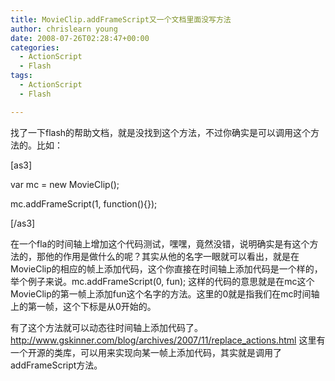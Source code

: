 ```yaml
---
title: MovieClip.addFrameScript又一个文档里面没写方法
author: chrislearn young
date: 2008-07-26T02:28:47+00:00
categories:
  - ActionScript
  - Flash
tags:
  - ActionScript
  - Flash

---
```

找了一下flash的帮助文档，就是没找到这个方法，不过你确实是可以调用这个方法的。比如：
  
  <!--more-->
[as3]
  
var mc = new MovieClip();
  
mc.addFrameScript(1, function(){});
  
[/as3]
  
在一个fla的时间轴上增加这个代码测试，嘿嘿，竟然没错，说明确实是有这个方法的，那他的作用是做什么的呢？其实从他的名字一眼就可以看出，就是在MovieClip的相应的帧上添加代码，这个你直接在时间轴上添加代码是一个样的，举个例子来说。mc.addFrameScript(0, fun); 这样的代码的意思就是在mc这个MovieClip的第一帧上添加fun这个名字的方法。这里的0就是指我们在mc时间轴上的第一帧，这个下标是从0开始的。

有了这个方法就可以动态往时间轴上添加代码了。<http://www.gskinner.com/blog/archives/2007/11/replace_actions.html> 这里有一个开源的类库，可以用来实现向某一帧上添加代码，其实就是调用了addFrameScript方法。